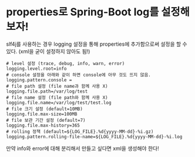 # properties로 Spring-Boot log를 설정해보자!

slf4j를 사용하는 경우 logging 설정을 통해 properties에 추가함으로써 설정을 할 수 있다. (xml을 굳이 설정하지 않아도 됨!)

```
# level 설정 (trace, debug, info, warn, error)
logging.level.root=info
# console 설정을 아래와 같이 하면 console에 아무 것도 뜨지 않음.
logging.pattern.console =
# file path 설정 (file name과 함께 사용 X)
logging.file.path=/var/log/test
# file name 설정 (file path와 함께 사용 X)
logging.file.name=/var/log/test/test.log
# file 크기 설정 (default=10MB)
logging.file.max-size=100MB
# file 보관 기간 설정 (default=7)
logging.file.max-history=365
# rolling 정책 (default=${LOG_FILE}.%d{yyyy-MM-dd}-%i.gz)
logging.pattern.rolling-file-name=${LOG_FILE}.%d{yyyy-MM-dd}-%i.log
```
만약 info와 error에 대해 분리해서 만들고 싶다면 xml을 생성해야 한다!
